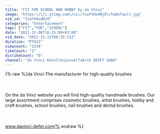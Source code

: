 ```yaml
---
title: "FIT FOR SCHOOL AND HOBBY by da Vinci"
image: "https:\/\/i.ytimg.com\/vi\/7cwYVHxdNj8\/hqdefault.jpg"
vid_id: "7cwYVHxdNj8"
categories: "Entertainment"
tags: ["FIT","FOR","SCHOOL"]
date: "2021-11-06T16:15:00+03:00"
vid_date: "2012-11-15T09:35:51Z"
duration: "PT41S"
viewcount: "3134"
likeCount: "2"
dislikeCount: "0"
channel: "da Vinci Künstlerpinselfabrik DEFET GmbH"
---
```

{% raw %}da Vinci-The manufacturer for high-quality brushes<br /><br /><br /><br />On the da Vinci website you will find high-quality handmade brushes. Our large assortment comprises cosmetic brushes, artist brushes, hobby and craft brushes, school brushes, nail brushes and dental brushes.<br /><br /><br /><br />www.davinci-defet.com{% endraw %}
